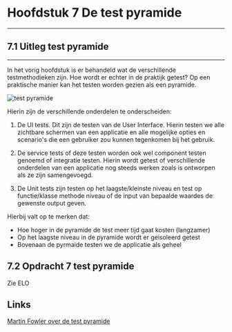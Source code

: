 # Hoofdstuk 7 De test pyramide

---
## 7.1 Uitleg test pyramide
---

In het vorig hoofdstuk is er behandeld wat de verschillende testmethodieken zijn.
Hoe wordt er echter in de praktijk getest? Op een praktische manier kan het testen worden gezien als een pyramide.

<img src="https://elo.kw1c.nl/CMS/Studie/811%20ICT-Academie/811%20VakkenInhoud/%5BB.06%20BEH%5D%20Onderhoud%20en%20beheer/Productie/04.%20Aanvullend/testPyramid.png" alt="test pyramide">

Hierin zijn de verschillende onderdelen te onderscheiden:

1. De UI tests. Dit zijn de testen van de User Interface. Hierin testen we alle zichtbare schermen van een applicatie en alle mogelijke opties en scenario's die een gebruiker zou kunnen tegenkomen bij het gebruik.

2. De service tests of deze testen worden ook wel component testen genoemd of integratie testen. Hierin wordt getest of verschillende onderdelen van een applicatie nog steeds werken zoals is ontworpen als ze zijn samengevoegd.

3. De Unit tests zijn testen op het laagste/kleinste niveau en test op functie/klasse methode niveau of de input van bepaalde waardes de gewenste output geven.

Hierbij valt op te merken dat:
- Hoe hoger in de pyramide de test meer tijd gaat kosten (langzamer)
- Op het laagste niveau in de pyramide wordt er geisoleerd getest
- Bovenaan de pyrmaide testen we de applicatie als geheel

## 7.2 Opdracht 7 test pyramide

Zie ELO

## Links

<a href="https://martinfowler.com/articles/practical-test-pyramid.html" target="_new">Martin Fowler over de test pyramide</a>